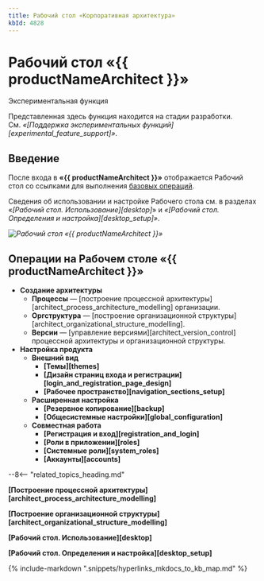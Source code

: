 ```yaml
---
title: Рабочий стол «Корпоративная архитектура»
kbId: 4828
---
```


# Рабочий стол «{{ productNameArchitect }}»

Экспериментальная функция

Представленная здесь функция находится на стадии разработки. См. *«[Поддержка экспериментальных функций][experimental_feature_support]»*.

## Введение

После входа в **«{{ productNameArchitect }}»** отображается Рабочий стол со ссылками для выполнения [базовых операций](#операции-на-рабочем-столе-architect).

Сведения об использовании и настройке Рабочего стола см. в разделах «*[Рабочий стол. Использование][desktop]*» и *«[Рабочий стол. Определения и настройка][desktop_setup]»*.

_![Рабочий стол «{{ productNameArchitect }}»](https://kb.comindware.ru/assets/architect_desktop.png)_

## Операции на Рабочем столе «{{ productNameArchitect }}»

- **Создание архитектуры**
    - **Процессы** — [построение процессной архитектуры][architect_process_architecture_modelling] организации.
    - **Оргструктура** — [построение организационной структуры][architect_organizational_structure_modelling].
    - **Версии** — [управление версиями][architect_version_control] процессной архитектуры и организационной структуры.
- **Настройка продукта**
    - **Внешний вид**
        - **[Темы][themes]**
        - **[Дизайн страниц входа и регистрации][login_and_registration_page_design]**
        - **[Рабочее пространство][navigation_sections_setup]**
    - **Расширенная настройка**
        - **[Резервное копирование][backup]**
        - **[Общесистемные настройки][global_configuration]**
    - **Совместная работа**
        - **[Регистрация и вход][registration_and_login]**
        - **[Роли в приложении][roles]**
        - **[Системные роли][system_roles]**
        - **[Аккаунты][accounts]**

--8<-- "related_topics_heading.md"

**[Построение процессной архитектуры][architect_process_architecture_modelling]**

**[Построение организационной структуры][architect_organizational_structure_modelling]**

**[Рабочий стол. Использование][desktop]**

**[Рабочий стол. Определения и настройка][desktop_setup]**

{% include-markdown ".snippets/hyperlinks_mkdocs_to_kb_map.md" %}
